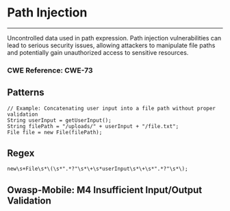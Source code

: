 # Path Injection

---

Uncontrolled data used in path expression. Path injection vulnerabilities can lead to serious security issues, allowing
attackers to manipulate file paths and potentially gain unauthorized access to sensitive resources.

### CWE Reference: CWE-73

## Patterns

```
// Example: Concatenating user input into a file path without proper validation
String userInput = getUserInput();
String filePath = "/uploads/" + userInput + "/file.txt";
File file = new File(filePath);
```

## Regex

```
new\s+File\s*\(\s*".*?"\s*\+\s*userInput\s*\+\s*".*?"\s*\);
```

## Owasp-Mobile: M4 Insufficient Input/Output Validation
